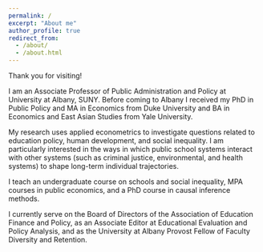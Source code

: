 ```yaml
---
permalink: /
excerpt: "About me"
author_profile: true
redirect_from: 
  - /about/
  - /about.html
---
```


Thank you for visiting!

I am an Associate Professor of Public Administration and Policy at University at Albany, SUNY. Before coming to Albany I received my PhD in Public Policy and MA in Economics from Duke University and BA in Economics and East Asian Studies from Yale University. 

My research uses applied econometrics to investigate questions related to education policy, human development, and social inequality. I am particularly interested in the ways in which public school systems interact with other systems (such as criminal justice, environmental, and health systems) to shape long-term individual trajectories.

I teach an undergraduate course on schools and social inequality, MPA courses in public economics, and a PhD course in causal inference methods.

I currently serve on the Board of Directors of the Association of Education Finance and Policy, as an Associate Editor at Educational Evaluation and Policy Analysis, and as the University at Albany Provost Fellow of Faculty Diversity and Retention.